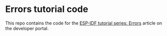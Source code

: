 # Errors tutorial code

This repo contains the code for the [ESP-IDF tutorial series: Errors](https://developer.espressif.com/blog/2025/08/errors_and_logging/) article on the developer portal. 